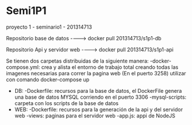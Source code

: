# Semi1P1
proyecto 1 - seminario1 - 201314713

Repositorio base de datos      ---->  docker pull 201314713/s1p1-db




Repositorio Api y servidor web ---->  docker pull 201314713/s1p1-api




Se tienen dos carpetas distribuidas de la siguiente manera:
  -docker-compose.yml: crea y alista el entorno de trabajo total creando todas las imagenes necesarias para correr la pagina      web (En el puerto 3258)
    utilizar con comando docker-compose up
    
  - DB: 
      -Dockerfile: recursos para la base de datos, el DockerFile genera una base de datos MYSQL corriendo en el puerto 3306
      -mysql-scripts: carpeta con los scripts de la base de datos
  - WEB:
      -Dockerfile: recursos para la generación de la api y del servidor web
      -views: paginas para el servidor web
      -app.js: appi de NodeJS
